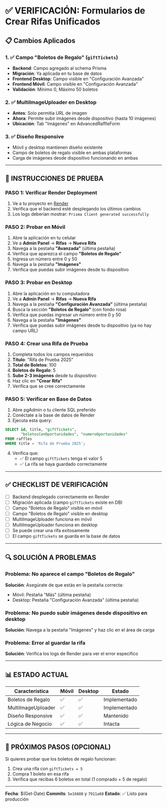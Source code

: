 # ✅ VERIFICACIÓN: Formularios de Crear Rifas Unificados

## 📋 Cambios Aplicados

### 1. ✅ Campo "Boletos de Regalo" (`giftTickets`)
- **Backend**: Campo agregado al schema Prisma
- **Migración**: Ya aplicada en tu base de datos
- **Frontend Desktop**: Campo visible en "Configuración Avanzada"
- **Frontend Móvil**: Campo visible en "Configuración Avanzada"
- **Validación**: Mínimo 0, Máximo 50 boletos

### 2. ✅ MultiImageUploader en Desktop
- **Antes**: Solo permitía URL de imagen
- **Ahora**: Permite subir imágenes desde dispositivo (hasta 10 imágenes)
- **Ubicación**: Tab "Imágenes" en AdvancedRaffleForm

### 3. ✅ Diseño Responsive
- Móvil y desktop mantienen diseño existente
- Campo de boletos de regalo visible en ambas plataformas
- Carga de imágenes desde dispositivo funcionando en ambas

---

## 🧪 INSTRUCCIONES DE PRUEBA

### PASO 1: Verificar Render Deployment
1. Ve a tu proyecto en [Render](https://dashboard.render.com)
2. Verifica que el backend esté desplegando los últimos cambios
3. Los logs deberían mostrar: `Prisma Client generated successfully`

### PASO 2: Probar en Móvil
1. Abre la aplicación en tu celular
2. Ve a **Admin Panel** → **Rifas** → **Nueva Rifa**
3. Navega a la pestaña **"Avanzada"** (última pestaña)
4. Verifica que aparezca el campo **"Boletos de Regalo"**
5. Ingresa un número entre 0 y 50
6. Navega a la pestaña **"Imágenes"**
7. Verifica que puedas subir imágenes desde tu dispositivo

### PASO 3: Probar en Desktop
1. Abre la aplicación en tu computadora
2. Ve a **Admin Panel** → **Rifas** → **Nueva Rifa**
3. Navega a la pestaña **"Configuración Avanzada"** (última pestaña)
4. Busca la sección **"Boletos de Regalo"** (con fondo rosa)
5. Verifica que puedas ingresar un número entre 0 y 50
6. Navega a la pestaña **"Imágenes"**
7. Verifica que puedas subir imágenes desde tu dispositivo (ya no hay campo URL)

### PASO 4: Crear una Rifa de Prueba
1. Completa todos los campos requeridos
2. **Título**: "Rifa de Prueba 2025"
3. **Total de Boletos**: 100
4. **Boletos de Regalo**: 5
5. **Sube 2-3 imágenes** desde tu dispositivo
6. Haz clic en **"Crear Rifa"**
7. Verifica que se cree correctamente

### PASO 5: Verificar en Base de Datos
1. Abre pgAdmin o tu cliente SQL preferido
2. Conéctate a la base de datos de Render
3. Ejecuta esta query:
```sql
SELECT id, title, "giftTickets", 
       "boletosConOportunidades", "numeroOportunidades"
FROM raffles 
WHERE title = 'Rifa de Prueba 2025';
```
4. Verifica que:
   - ✅ El campo `giftTickets` tenga el valor 5
   - ✅ La rifa se haya guardado correctamente

---

## ✅ CHECKLIST DE VERIFICACIÓN

- [ ] Backend desplegado correctamente en Render
- [ ] Migración aplicada (campo `giftTickets` existe en DB)
- [ ] Campo "Boletos de Regalo" visible en móvil
- [ ] Campo "Boletos de Regalo" visible en desktop
- [ ] MultiImageUploader funciona en móvil
- [ ] MultiImageUploader funciona en desktop
- [ ] Se puede crear una rifa exitosamente
- [ ] El campo `giftTickets` se guarda en la base de datos

---

## 🔍 SOLUCIÓN A PROBLEMAS

### Problema: No aparece el campo "Boletos de Regalo"
**Solución**: Asegúrate de que estás en la pestaña correcta:
- Móvil: Pestaña "Más" (última pestaña)
- Desktop: Pestaña "Configuración Avanzada" (última pestaña)

### Problema: No puedo subir imágenes desde dispositivo en desktop
**Solución**: Navega a la pestaña "Imágenes" y haz clic en el área de carga

### Problema: Error al guardar la rifa
**Solución**: Verifica los logs de Render para ver el error específico

---

## 📊 ESTADO ACTUAL

| Característica | Móvil | Desktop | Estado |
|----------------|-------|---------|--------|
| Boletos de Regalo | ✅ | ✅ | Implementado |
| MultiImageUploader | ✅ | ✅ | Implementado |
| Diseño Responsive | ✅ | ✅ | Mantenido |
| Lógica de Negocio | ✅ | ✅ | Intacta |

---

## 🚀 PRÓXIMOS PASOS (OPCIONAL)

Si quieres probar que los boletos de regalo funcionan:
1. Crea una rifa con `giftTickets = 5`
2. Compra 1 boleto en esa rifa
3. Verifica que recibas 6 boletos en total (1 comprado + 5 de regalo)

---

**Fecha**: $(Get-Date)
**Commits**: `5e16608` y `7911a68`
**Estado**: ✅ Listo para producción

